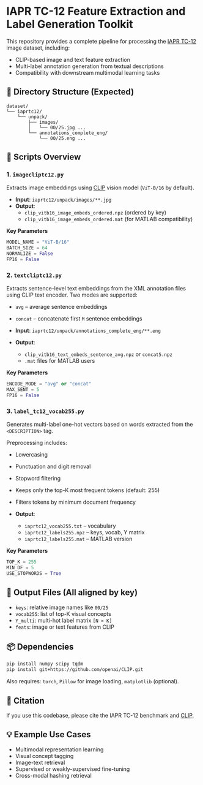 
# IAPR TC-12 Feature Extraction and Label Generation Toolkit

This repository provides a complete pipeline for processing the [IAPR TC-12](https://www.imageclef.org/photodata) image dataset, including:
- CLIP-based image and text feature extraction
- Multi-label annotation generation from textual descriptions
- Compatibility with downstream multimodal learning tasks

## 📁 Directory Structure (Expected)

```
dataset/
└── iaprtc12/
    └── unpack/
        ├── images/
        │   └── 00/25.jpg ...
        └── annotations_complete_eng/
            └── 00/25.eng ...
```

## 🧩 Scripts Overview

### 1. `imagecliptc12.py`

Extracts image embeddings using [CLIP](https://github.com/openai/CLIP) vision model (`ViT-B/16` by default).

- **Input**: `iaprtc12/unpack/images/**.jpg`
- **Output**:  
  - `clip_vitb16_image_embeds_ordered.npz` (ordered by key)  
  - `clip_vitb16_image_embeds_ordered.mat` (for MATLAB compatibility)

**Key Parameters**
```python
MODEL_NAME = "ViT-B/16"
BATCH_SIZE = 64
NORMALIZE = False
FP16 = False
```

### 2. `textcliptc12.py`

Extracts sentence-level text embeddings from the XML annotation files using CLIP text encoder. Two modes are supported:

- `avg` – average sentence embeddings
- `concat` – concatenate first `M` sentence embeddings

- **Input**: `iaprtc12/unpack/annotations_complete_eng/**.eng`
- **Output**:  
  - `clip_vitb16_text_embeds_sentence_avg.npz` or `concat5.npz`
  - `.mat` files for MATLAB users

**Key Parameters**
```python
ENCODE_MODE = "avg" or "concat"
MAX_SENT = 5
FP16 = False
```

### 3. `label_tc12_vocab255.py`

Generates multi-label one-hot vectors based on words extracted from the `<DESCRIPTION>` tag.

Preprocessing includes:
- Lowercasing
- Punctuation and digit removal
- Stopword filtering
- Keeps only the top-K most frequent tokens (default: 255)
- Filters tokens by minimum document frequency

- **Output**:
  - `iaprtc12_vocab255.txt` – vocabulary
  - `iaprtc12_labels255.npz` – keys, vocab, Y matrix
  - `iaprtc12_labels255.mat` – MATLAB version

**Key Parameters**
```python
TOP_K = 255
MIN_DF = 5
USE_STOPWORDS = True
```

## 📂 Output Files (All aligned by key)
- `keys`: relative image names like `00/25`
- `vocab255`: list of top-K visual concepts
- `Y_multi`: multi-hot label matrix `[N × K]`
- `feats`: image or text features from CLIP

## 📦 Dependencies
```bash
pip install numpy scipy tqdm
pip install git+https://github.com/openai/CLIP.git
```
Also requires: `torch`, `Pillow` for image loading, `matplotlib` (optional).

## 📄 Citation
If you use this codebase, please cite the IAPR TC-12 benchmark and [CLIP](https://arxiv.org/abs/2103.00020).

## 💡 Example Use Cases
- Multimodal representation learning
- Visual concept tagging
- Image-text retrieval
- Supervised or weakly-supervised fine-tuning
- Cross-modal hashing retrieval










